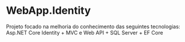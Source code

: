 # WebApp.Identity
Projeto focado na melhoria do conhecimento das seguintes tecnologias: Asp.NET Core Identity + MVC e Web API + SQL Server + EF Core

